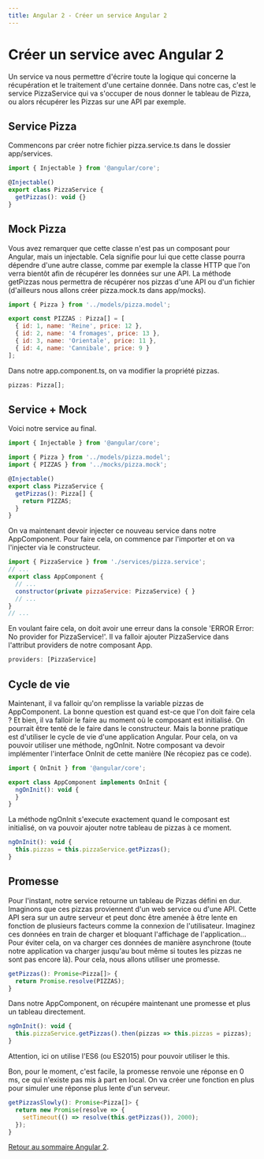 ```yaml
---
title: Angular 2 - Créer un service Angular 2
---
```


# Créer un service avec Angular 2

Un service va nous permettre d'écrire toute la logique qui concerne la récupération et le traitement d'une certaine donnée. Dans notre cas, c'est le service PizzaService qui va s'occuper de nous donner le tableau de Pizza, ou alors récupérer les Pizzas sur une API par exemple.

## Service Pizza

Commencons par créer notre fichier pizza.service.ts dans le dossier app/services.

```js
import { Injectable } from '@angular/core';

@Injectable()
export class PizzaService {
  getPizzas(): void {}
}
```

## Mock Pizza

Vous avez remarquer que cette classe n'est pas un composant pour Angular, mais un injectable. Cela signifie pour lui que cette classe pourra dépendre d'une autre classe, comme par exemple la classe HTTP que l'on verra bientôt afin de récupérer les données sur une API. La méthode getPizzas nous permettra de récupérer nos pizzas d'une API ou d'un fichier (d'ailleurs nous allons créer pizza.mock.ts dans app/mocks).

```js
import { Pizza } from '../models/pizza.model';

export const PIZZAS : Pizza[] = [
  { id: 1, name: 'Reine', price: 12 },
  { id: 2, name: '4 fromages', price: 13 },
  { id: 3, name: 'Orientale', price: 11 },
  { id: 4, name: 'Cannibale', price: 9 }
];
```

Dans notre app.component.ts, on va modifier la propriété pizzas.

```js
pizzas: Pizza[];
```

## Service + Mock

Voici notre service au final.

```js
import { Injectable } from '@angular/core';

import { Pizza } from '../models/pizza.model';
import { PIZZAS } from '../mocks/pizza.mock';

@Injectable()
export class PizzaService {
  getPizzas(): Pizza[] {
    return PIZZAS;
  }
}
```

On va maintenant devoir injecter ce nouveau service dans notre AppComponent. Pour faire cela, on commence par l'importer et on va l'injecter via le constructeur.

```js
import { PizzaService } from './services/pizza.service';
// ...
export class AppComponent {
  // ...
  constructor(private pizzaService: PizzaService) { }
  // ...
}
// ...
```

En voulant faire cela, on doit avoir une erreur dans la console 'ERROR Error: No provider for PizzaService!'. Il va falloir ajouter PizzaService dans l'attribut providers de notre composant App.

```js
providers: [PizzaService]
```

## Cycle de vie

Maintenant, il va falloir qu'on remplisse la variable pizzas de AppComponent. La bonne question est quand est-ce que l'on doit faire cela ? Et bien, il va falloir le faire au moment où le composant est initialisé. On pourrait être tenté de le faire dans le constructeur. Mais la bonne pratique est d'utiliser le cycle de vie d'une application Angular. Pour cela, on va pouvoir utiliser une méthode, ngOnInit. Notre composant va devoir implémenter l'interface OnInit de cette manière (Ne récopiez pas ce code).

```js
import { OnInit } from '@angular/core';

export class AppComponent implements OnInit {
  ngOnInit(): void {
  }
}
```

La méthode ngOnInit s'execute exactement quand le composant est initialisé, on va pouvoir ajouter notre tableau de pizzas à ce moment.

```js
ngOnInit(): void {
  this.pizzas = this.pizzaService.getPizzas();
}
```

## Promesse

Pour l'instant, notre service retourne un tableau de Pizzas défini en dur. Imaginons que ces pizzas proviennent d'un web service ou d'une API. Cette API sera sur un autre serveur et peut donc être amenée à être lente en fonction de plusieurs facteurs comme la connexion de l'utilisateur. Imaginez ces données en train de charger et bloquant l'affichage de l'application... Pour éviter cela, on va charger ces données de manière asynchrone (toute notre application va charger jusqu'au bout même si toutes les pizzas ne sont pas encore là). Pour cela, nous allons utiliser une promesse.

```js
getPizzas(): Promise<Pizza[]> {
  return Promise.resolve(PIZZAS);
}
```

Dans notre AppComponent, on récupére maintenant une promesse et plus un tableau directement.

```js
ngOnInit(): void {
  this.pizzaService.getPizzas().then(pizzas => this.pizzas = pizzas);
}
```

Attention, ici on utilise l'ES6 (ou ES2015) pour pouvoir utiliser le this.

Bon, pour le moment, c'est facile, la promesse renvoie une réponse en 0 ms, ce qui n'existe pas mis à part en local. On va créer une fonction en plus pour simuler une réponse plus lente d'un serveur.

```js
getPizzasSlowly(): Promise<Pizza[]> {
  return new Promise(resolve => {
    setTimeout(() => resolve(this.getPizzas()), 2000);
  });
}
```

<a href="../angular2">Retour au sommaire Angular 2</a>.